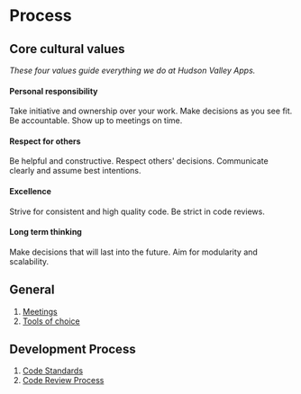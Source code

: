 # Process

## Core cultural values

*These four values guide everything we do at Hudson Valley Apps.*
#### Personal responsibility  
Take initiative and ownership over your work. Make decisions as you see fit. Be accountable. Show up to meetings on time. 
#### Respect for others  
Be helpful and constructive. Respect others' decisions. Communicate clearly and assume best intentions.
#### Excellence  
Strive for consistent and high quality code. Be strict in code reviews. 
#### Long term thinking
Make decisions that will last into the future. Aim for modularity and scalability.

## General

1. [Meetings](./general/meetings.md)
2. [Tools of choice](./general/tools.md)

## Development Process

1. [Code Standards](./development/code_standards.md)
2. [Code Review Process](./development/code_review.md)